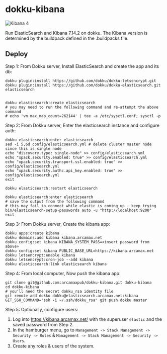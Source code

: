 # dokku-kibana

![Kibana 4](kibana.png)

Run ElasticSearch and Kibana 7.14.2 on dokku. The Kibana version is determined by the buildpack defined in the .buildpacks file.

## Deploy

Step 1: From Dokku server, Install ElasticSearch and create the app and its db:

```
dokku plugin:install https://github.com/dokku/dokku-letsencrypt.git
dokku plugin:install https://github.com/dokku/dokku-elasticsearch.git elasticsearch


dokku elasticsearch:create elasticsearch
# you may need to run the following command and re-attempt the above command
# echo 'vm.max_map_count=262144' | tee -a /etc/sysctl.conf; sysctl -p
```

Step 2: From Dokku server, Enter the elasticsearch instance and configure auth:

```
dokku elasticsearch:enter elasticsearch
sed -i 5,6d config/elasticsearch.yml # delete cluster master node since this is single node
echo "discovery.type: single-node" >> config/elasticsearch.yml
echo "xpack.security.enabled: true" >> config/elasticsearch.yml
echo "xpack.security.transport.ssl.enabled: true" >> config/elasticsearch.yml
echo "xpack.security.authc.api_key.enabled: true" >> config/elasticsearch.yml
exit

dokku elasticsearch:restart elasticsearch

dokku elasticsearch:enter elasticsearch
# save the output from the following command
# this may fail to connect while elastic is coming up - keep trying
bin/elasticsearch-setup-passwords auto -u "http://localhost:9200"
exit
```

Step 3: From Dokku server, Create the kibana app:

```
dokku apps:create kibana
dokku domains:add kibana kibana.arcamax.net
dokku config:set kibana KIBANA_SYSTEM_PASS=<insert password from above>
dokku config:set kibana PUBLIC_BASE_URL=https://kibana.arcamax.net
dokku letsencrypt:enable kibana
dokku letsencrypt:cron-job --add kibana
dokku elasticsearch:link elasticsearch kibana
```

Step 4: From local computer, Now push the kibana app:

```
git clone git@github.com:arcamaxpub/dokku-kibana.git dokku-kibana
cd dokku-kibana
# you'll need the secret dokku_rsa identity file
git remote add dokku dokku@elasticsearch.arcamax.net:kibana
GIT_SSH_COMMAND="ssh -i ~/.ssh/dokku_rsa" git push dokku master
```

Step 5: Optionally, configure users:

1. Log into https://kibana.arcamax.net/ with the superuser `elastic` and the saved password from Step 2.
2. In the hamburger menu, go to `Management -> Stack Management -> Security -> Roles` & `Management -> Stack Management -> Security -> Users`.
3. Create any roles & users of the system.
